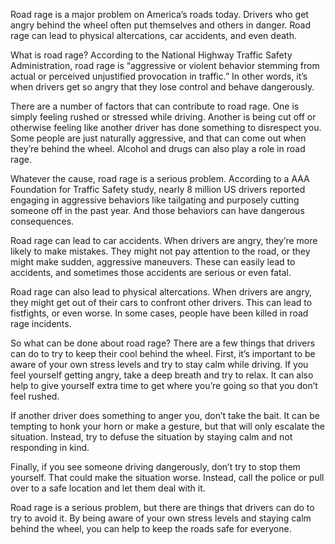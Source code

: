 Road rage is a major problem on America’s roads today. Drivers who get angry behind the wheel often put themselves and others in danger. Road rage can lead to physical altercations, car accidents, and even death.

What is road rage? According to the National Highway Traffic Safety Administration, road rage is “aggressive or violent behavior stemming from actual or perceived unjustified provocation in traffic.” In other words, it’s when drivers get so angry that they lose control and behave dangerously.

There are a number of factors that can contribute to road rage. One is simply feeling rushed or stressed while driving. Another is being cut off or otherwise feeling like another driver has done something to disrespect you. Some people are just naturally aggressive, and that can come out when they’re behind the wheel. Alcohol and drugs can also play a role in road rage.

Whatever the cause, road rage is a serious problem. According to a AAA Foundation for Traffic Safety study, nearly 8 million US drivers reported engaging in aggressive behaviors like tailgating and purposely cutting someone off in the past year. And those behaviors can have dangerous consequences.

 Road rage can lead to car accidents. When drivers are angry, they’re more likely to make mistakes. They might not pay attention to the road, or they might make sudden, aggressive maneuvers. These can easily lead to accidents, and sometimes those accidents are serious or even fatal.

Road rage can also lead to physical altercations. When drivers are angry, they might get out of their cars to confront other drivers. This can lead to fistfights, or even worse. In some cases, people have been killed in road rage incidents.

So what can be done about road rage? There are a few things that drivers can do to try to keep their cool behind the wheel. First, it’s important to be aware of your own stress levels and try to stay calm while driving. If you feel yourself getting angry, take a deep breath and try to relax. It can also help to give yourself extra time to get where you’re going so that you don’t feel rushed.

If another driver does something to anger you, don’t take the bait. It can be tempting to honk your horn or make a gesture, but that will only escalate the situation. Instead, try to defuse the situation by staying calm and not responding in kind.

Finally, if you see someone driving dangerously, don’t try to stop them yourself. That could make the situation worse. Instead, call the police or pull over to a safe location and let them deal with it.

Road rage is a serious problem, but there are things that drivers can do to try to avoid it. By being aware of your own stress levels and staying calm behind the wheel, you can help to keep the roads safe for everyone.
